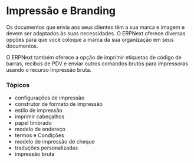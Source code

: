 # Impressão e Branding


Os documentos que envia aos seus clientes têm a sua marca e imagem e devem ser adaptados às suas necessidades. O ERPNext oferece diversas opções para que você coloque a marca da sua organização em seus documentos.


O ERPNext também oferece a opção de imprimir etiquetas de código de barras, recibos de PDV e enviar outros comandos brutos para impressoras usando o recurso Impressão bruta.


### Tópicos


* configurações de impressão
* construtor de formato de impressão
* estilo de impressão
* imprimir cabeçalhos
* papel timbrado
* modelo de endereço
* termos e Condições
* modelo de impressão de cheque
* traduções personalizadas
* impressão bruta